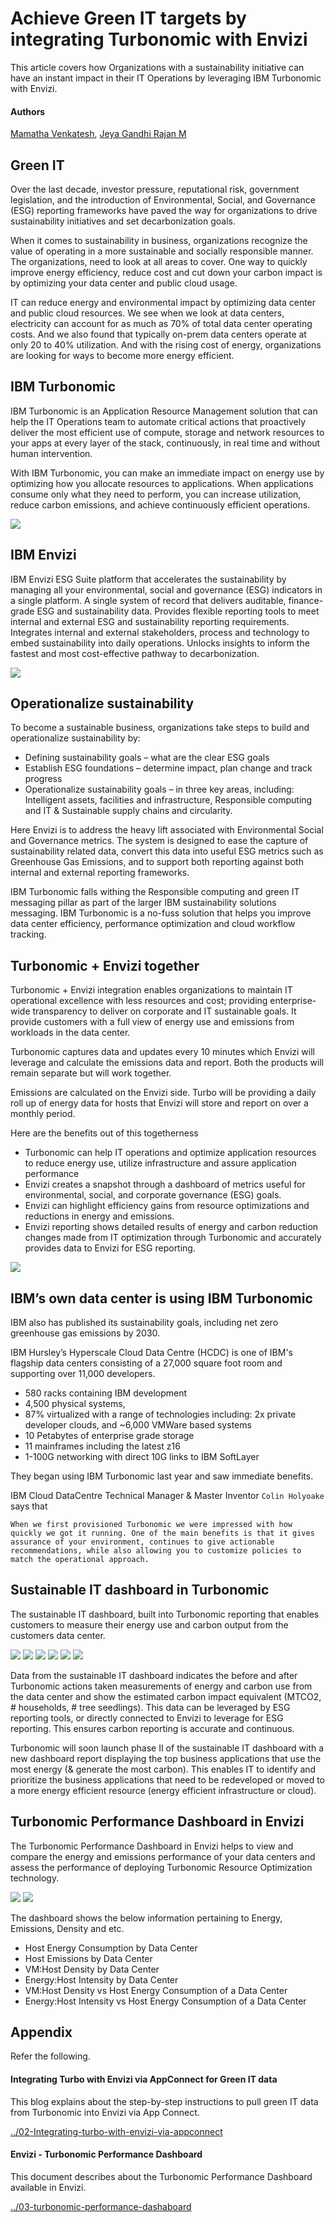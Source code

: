 # Achieve Green IT targets by integrating Turbonomic with Envizi

This article covers how Organizations with a sustainability initiative can have an instant impact in their IT Operations by leveraging IBM Turbonomic with Envizi.

#### Authors
 [Mamatha Venkatesh](https://community.ibm.com/community/user/envirintel/network/members/profile?UserKey=813a3553-d5cc-4b76-9970-ed40f865cb31), [Jeya Gandhi Rajan M](https://community.ibm.com/community/user/envirintel/people/jeya-gandhi-rajan-m1)


## Green IT

Over the last decade, investor pressure, reputational risk, government legislation, and the introduction of Environmental, Social, and Governance (ESG) reporting frameworks have paved the way for organizations to drive sustainability initiatives and set decarbonization goals. 

When it comes to sustainability in business, organizations recognize the value of operating in a more sustainable and socially responsible manner.  The organizations, need to look at all areas to cover. One way to quickly improve energy efficiency, reduce cost and cut down your carbon impact is by optimizing your data center and public cloud usage. 

IT can reduce energy and environmental impact by optimizing data center and public cloud resources. We see when we look at data centers, electricity can account for as much as 70% of total data center operating costs. And we also found that typically on-prem data centers operate at only 20 to 40% utilization.  And with the rising cost of energy, organizations are looking for ways to become more energy efficient.

## IBM Turbonomic

IBM Turbonomic is an Application Resource Management solution that can help the IT Operations team to automate critical actions that proactively deliver the most efficient use of compute, storage and network resources to your apps at every layer of the stack, continuously, in real time and without human intervention. 

With IBM Turbonomic, you can make an immediate impact on energy use by optimizing how you allocate resources to applications. When applications consume only what they need to perform, you can increase utilization, reduce carbon emissions, and achieve continuously efficient operations. 

<img src="images/image10.png">


## IBM Envizi

IBM Envizi ESG Suite platform that accelerates the sustainability by managing all your environmental, social and governance (ESG) indicators in a single platform. A single system of record that delivers auditable, finance-grade ESG and sustainability data. Provides flexible reporting tools to meet internal and external ESG and sustainability reporting requirements. Integrates internal and external stakeholders, process and technology to embed sustainability into daily operations. Unlocks insights to inform the fastest and most cost-effective pathway to decarbonization.

<img src="images/image11.png">

## Operationalize sustainability 

To become a sustainable business, organizations take steps to build and operationalize sustainability by:
- Defining sustainability goals – what are the clear ESG goals 
- Establish ESG foundations – determine impact, plan change and track progress 
- Operationalize sustainability goals – in three key areas, including: Intelligent assets, facilities and infrastructure, Responsible computing and IT & Sustainable supply chains and circularity. 

Here Envizi is to address the heavy lift associated with Environmental Social and Governance metrics.  The system is designed to ease the capture of sustainability related data, convert this data into useful ESG metrics such as Greenhouse Gas Emissions, and to support both reporting against both internal and external reporting frameworks.  

IBM Turbonomic falls withing the Responsible computing and green IT messaging pillar as part of the larger IBM sustainability solutions messaging. IBM Turbonomic is a no-fuss solution that helps you improve data center efficiency, performance optimization and cloud workflow tracking. 


## Turbonomic + Envizi together

Turbonomic + Envizi integration enables organizations to maintain IT operational excellence with less resources and cost; providing enterprise-wide transparency to deliver on corporate and IT sustainable goals. It provide customers with a full view of energy use and emissions from workloads in the data center.

Turbonomic captures data and updates every 10 minutes which Envizi will leverage and calculate the emissions data and report. Both the products will remain separate but will work together.

Emissions are calculated on the Envizi side. Turbo will be providing a daily roll up of energy data for hosts that Envizi will store and report on over a monthly period.

Here are the benefits out of this togetherness

- Turbonomic can help IT operations and optimize application resources to reduce energy use, utilize infrastructure and assure application performance
- Envizi creates a snapshot through a dashboard of metrics useful for environmental, social, and corporate governance (ESG) goals.
- Envizi can highlight efficiency gains from resource optimizations and reductions in energy and emissions.
- Envizi reporting shows detailed results of energy and carbon reduction changes made from IT optimization through Turbonomic and accurately provides data to Envizi for ESG reporting.

<img src="images/image15.png">

## IBM’s own data center is using IBM Turbonomic 

IBM also has published its sustainability goals, including net zero greenhouse gas emissions by 2030.

IBM Hursley’s Hyperscale Cloud Data Centre (HCDC) is one of IBM's flagship data centers consisting of a 27,000 square foot room and supporting over 11,000 developers. 

- 580 racks containing IBM development
- 4,500 physical systems, 
- 87% virtualized with a range of technologies including: 2x private developer clouds, and ~6,000 VMWare based systems
- 10 Petabytes of enterprise grade storage
- 11 mainframes including the latest z16
- 1-100G networking with direct 10G links to IBM SoftLayer

They began using IBM Turbonomic last year and saw immediate benefits.

IBM Cloud DataCentre Technical Manager & Master Inventor `Colin Holyoake` says that 
```
When we first provisioned Turbonomic we were impressed with how quickly we got it running. One of the main benefits is that it gives assurance of your environment, continues to give actionable recommendations, while also allowing you to customize policies to match the operational approach.
```

## Sustainable IT dashboard in Turbonomic

The sustainable IT dashboard, built into Turbonomic reporting that enables customers to measure their energy use and carbon output from the customers data center.

<img src="images/image12-1.png">
<img src="images/image12-2.png">

<img src="images/image13-1.png">
<img src="images/image13-2.png">
<img src="images/image13-3.png">
<img src="images/image13-4.png">

Data from the sustainable IT dashboard indicates the before and after Turbonomic actions taken measurements of energy and carbon use from the data center and show the estimated carbon impact equivalent (MTCO2, # households, # tree seedlings). This data can be leveraged by ESG reporting tools, or directly connected to Envizi to leverage for ESG reporting. This ensures carbon reporting is accurate and continuous.

Turbonomic will soon launch phase II of the sustainable IT dashboard with a new dashboard report displaying the top business applications that use the most energy (& generate the most carbon). This enables IT to identify and prioritize the business applications that need to be redeveloped or moved to a more energy efficient resource (energy efficient infrastructure or cloud).

## Turbonomic Performance Dashboard in Envizi

The Turbonomic Performance Dashboard in Envizi helps to view and compare the energy and emissions performance of your data centers and assess the performance of deploying Turbonomic Resource Optimization technology.

<img src="images/image14-1.png">
<img src="images/image14-2.png">

The dashboard shows the below information pertaining to Energy, Emissions, Density and etc.
- Host Energy Consumption by Data Center
- Host Emissions by Data Center
- VM:Host Density by Data Center
- Energy:Host Intensity by Data Center
- VM:Host Density vs Host Energy Consumption of a Data Center
- Energy:Host Intensity vs Host Energy Consumption of a Data Center


## Appendix

Refer the following.

#### Integrating Turbo with Envizi via AppConnect for Green IT data

This blog explains about the step-by-step instructions to pull green IT data from Turbonomic into Envizi via App Connect.

[../02-Integrating-turbo-with-envizi-via-appconnect](../02-Integrating-turbo-with-envizi-via-appconnect/)


#### Envizi - Turbonomic Performance Dashboard 

This document describes about the Turbonomic Performance Dashboard available in Envizi.

[../03-turbonomic-performance-dashaboard](../03-turbonomic-performance-dashaboard/)